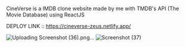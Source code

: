 CineVerse is a IMDB clone website made by me with TMDB's API (The Movie Database) using ReactJS


DEPLOY LINK :: https://cineverse-zeus.netlify.app/

![Uploading Screenshot (36).png…]()
![Screenshot (37)](https://github.com/anishsinhaa/Cineverse/assets/119957644/543e65a9-af57-46d6-881a-645074377709)
